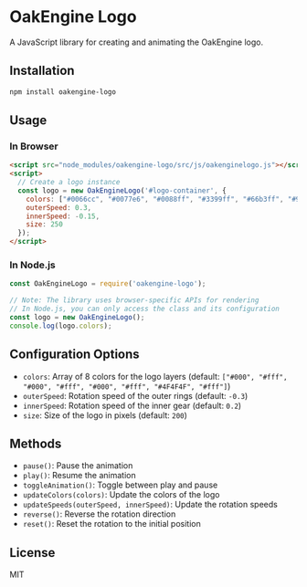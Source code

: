 # OakEngine Logo

A JavaScript library for creating and animating the OakEngine logo.

## Installation

```bash
npm install oakengine-logo
```

## Usage

### In Browser

```html
<script src="node_modules/oakengine-logo/src/js/oakenginelogo.js"></script>
<script>
  // Create a logo instance
  const logo = new OakEngineLogo('#logo-container', {
    colors: ["#0066cc", "#0077e6", "#0088ff", "#3399ff", "#66b3ff", "#99ccff", "#4d4d4d", "#fff"],
    outerSpeed: 0.3,
    innerSpeed: -0.15,
    size: 250
  });
</script>
```

### In Node.js

```javascript
const OakEngineLogo = require('oakengine-logo');

// Note: The library uses browser-specific APIs for rendering
// In Node.js, you can only access the class and its configuration
const logo = new OakEngineLogo();
console.log(logo.colors);
```

## Configuration Options

- `colors`: Array of 8 colors for the logo layers (default: `["#000", "#fff", "#000", "#fff", "#000", "#fff", "#4F4F4F", "#fff"]`)
- `outerSpeed`: Rotation speed of the outer rings (default: `-0.3`)
- `innerSpeed`: Rotation speed of the inner gear (default: `0.2`)
- `size`: Size of the logo in pixels (default: `200`)

## Methods

- `pause()`: Pause the animation
- `play()`: Resume the animation
- `toggleAnimation()`: Toggle between play and pause
- `updateColors(colors)`: Update the colors of the logo
- `updateSpeeds(outerSpeed, innerSpeed)`: Update the rotation speeds
- `reverse()`: Reverse the rotation direction
- `reset()`: Reset the rotation to the initial position

## License

MIT
